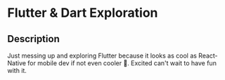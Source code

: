 # Flutter & Dart Exploration

## Description

Just messing up and exploring Flutter because it looks as cool as React-Native for mobile dev
if not even cooler 🤭. Excited can't wait to have fun with it.
